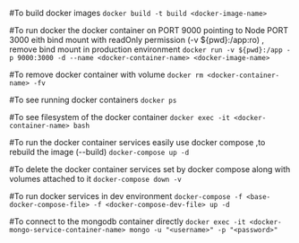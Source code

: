 #To build docker images
`docker build -t build <docker-image-name>`

#To run docker the docker container on PORT 9000 pointing to Node PORT 3000 eith bind mount with readOnly permission (-v ${pwd}:/app:ro) , remove bind mount in production environment 
`docker run -v ${pwd}:/app -p 9000:3000 -d --name <docker-container-name> <docker-image-name>`

#To remove docker container with volume
`docker rm <docker-container-name> -fv`

#To see running docker containers
`docker ps`

#To see filesystem of the docker container
`docker exec -it <docker-container-name> bash`

#To run the docker container services easily use docker compose ,to rebuild the image (--build)
`docker-compose up -d`

#To delete the docker container services set by docker compose along with volumes attached to it
`docker-compose down -v`

#To run docker services in dev environment
`docker-compose -f <base-docker-compose-file> -f <docker-compose-dev-file> up -d`

#To connect to the mongodb container directly
`docker exec -it <docker-mongo-service-container-name> mongo -u "<username>" -p "<password>"`